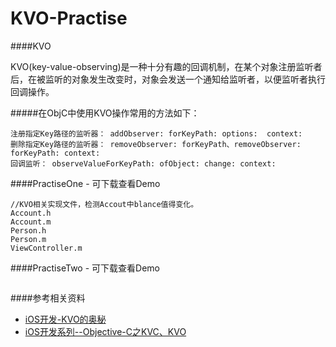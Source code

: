 # KVO-Practise


####KVO

  KVO(key-value-observing)是一种十分有趣的回调机制，在某个对象注册监听者后，在被监听的对象发生改变时，对象会发送一个通知给监听者，以便监听者执行回调操作。
  
  
#####在ObjC中使用KVO操作常用的方法如下：


    注册指定Key路径的监听器： addObserver: forKeyPath: options:  context:
    删除指定Key路径的监听器： removeObserver: forKeyPath、removeObserver: forKeyPath: context:
    回调监听： observeValueForKeyPath: ofObject: change: context:
  

####PractiseOne - 可下载查看Demo

```
//KVO相关实现文件，检测Accout中blance值得变化。
Account.h
Account.m
Person.h
Person.m
ViewController.m

```

####PractiseTwo - 可下载查看Demo

```

```

####参考相关资料

 - [iOS开发-KVO的奥秘](http://www.jianshu.com/p/742b4b248da9)
 - [iOS开发系列--Objective-C之KVC、KVO](http://www.cnblogs.com/kenshincui/p/3871178.html#kvo)
